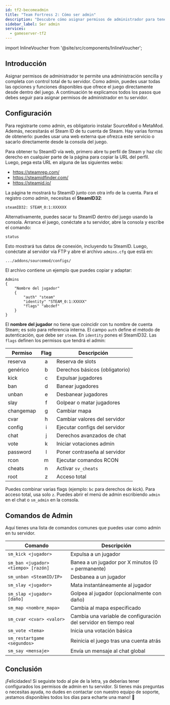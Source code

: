 ```yaml
---
id: tf2-becomeadmin
title: "Team Fortress 2: Cómo ser admin"
description: "Descubre cómo asignar permisos de administrador para tener control total del servidor y una gestión mejorada dentro del juego → Aprende más ahora"
sidebar_label: Ser admin
services:
  - gameserver-tf2
---
```


import InlineVoucher from '@site/src/components/InlineVoucher';



## Introducción

Asignar permisos de administrador te permite una administración sencilla y completa con control total de tu servidor. Como admin, puedes usar todas las opciones y funciones disponibles que ofrece el juego directamente desde dentro del juego. A continuación te explicamos todos los pasos que debes seguir para asignar permisos de administrador en tu servidor.

<InlineVoucher />



## Configuración

Para registrarte como admin, es obligatorio instalar SourceMod o MetaMod. Además, necesitarás el Steam ID de tu cuenta de Steam. Hay varias formas de obtenerlo: puedes usar una web externa que ofrezca este servicio o sacarlo directamente desde la consola del juego.


Para obtener tu SteamID vía web, primero abre tu perfil de Steam y haz clic derecho en cualquier parte de la página para copiar la URL del perfil. Luego, pega esta URL en alguna de las siguientes webs:

- https://steamrep.com/
- https://steamidfinder.com/
- https://steamid.io/

La página te mostrará tu SteamID junto con otra info de la cuenta. Para el registro como admin, necesitas el **SteamID32**:

```
steamID32: STEAM_0:1:XXXXXX
```

Alternativamente, puedes sacar tu SteamID dentro del juego usando la consola. Arranca el juego, conéctate a tu servidor, abre la consola y escribe el comando:

```
status
```

Esto mostrará tus datos de conexión, incluyendo tu SteamID. Luego, conéctate al servidor vía FTP y abre el archivo `admins.cfg` que está en:

```
.../addons/sourcemod/configs/
```

El archivo contiene un ejemplo que puedes copiar y adaptar:

```
Admins
{
	"Nombre del jugador"
	{
		"auth" "steam"
		"identity" "STEAM_0:1:XXXXX"
		"flags" "abcdef"
	}
}
```

El **nombre del jugador** no tiene que coincidir con tu nombre de cuenta Steam; es solo para referencia interna. El campo `auth` define el método de autenticación, que debe ser `steam`. En `identity` pones el SteamID32. Las `flags` definen los permisos que tendrá el admin:

| Permiso     | Flag | Descripción                  |
|-------------|:----:|------------------------------|
| reserva     | a    | Reserva de slots             |
| genérico    | b    | Derechos básicos (obligatorio) |
| kick        | c    | Expulsar jugadores          |
| ban         | d    | Banear jugadores            |
| unban       | e    | Desbanear jugadores         |
| slay        | f    | Golpear o matar jugadores   |
| changemap   | g    | Cambiar mapa                |
| cvar        | h    | Cambiar valores del servidor |
| config      | i    | Ejecutar configs del servidor |
| chat        | j    | Derechos avanzados de chat  |
| vote        | k    | Iniciar votaciones admin    |
| password    | l    | Poner contraseña al servidor |
| rcon        | m    | Ejecutar comandos RCON      |
| cheats      | n    | Activar `sv_cheats`         |
| root        | z    | Acceso total                |

Puedes combinar varias flags (ejemplo: `bc` para derechos de kick). Para acceso total, usa solo `z`. Puedes abrir el menú de admin escribiendo `admin` en el chat o `sm_admin` en la consola.



## Comandos de Admin

Aquí tienes una lista de comandos comunes que puedes usar como admin en tu servidor.

| Comando                           | Descripción                                     |
| --------------------------------- | ----------------------------------------------- |
| `sm_kick <jugador>`               | Expulsa a un jugador                            |
| `sm_ban <jugador> <tiempo> [razón]` | Banea a un jugador por X minutos (0 = permanente) |
| `sm_unban <SteamID/IP>`           | Desbanea a un jugador                           |
| `sm_slay <jugador>`               | Mata instantáneamente al jugador                |
| `sm_slap <jugador> [daño]`        | Golpea al jugador (opcionalmente con daño)      |
| `sm_map <nombre_mapa>`            | Cambia al mapa especificado                      |
| `sm_cvar <cvar> <valor>`          | Cambia una variable de configuración del servidor en tiempo real |
| `sm_vote <tema>`                  | Inicia una votación básica                       |
| `sm_restartgame <segundos>`       | Reinicia el juego tras una cuenta atrás          |
| `sm_say <mensaje>`                | Envía un mensaje al chat global                   |



## Conclusión

¡Felicidades! Si seguiste todo al pie de la letra, ya deberías tener configurados los permisos de admin en tu servidor. Si tienes más preguntas o necesitas ayuda, no dudes en contactar con nuestro equipo de soporte, ¡estamos disponibles todos los días para echarte una mano! 🙂

<InlineVoucher />